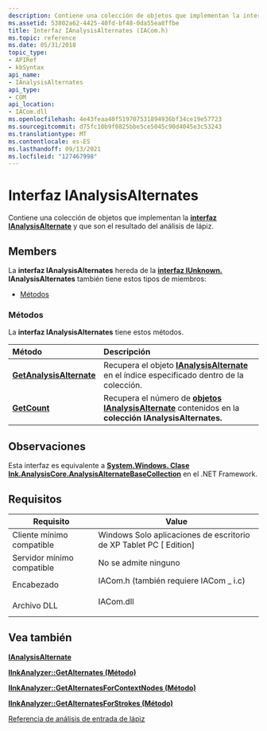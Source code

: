 ```yaml
---
description: Contiene una colección de objetos que implementan la interfaz IAnalysisAlternate y que son el resultado del análisis de lápiz.
ms.assetid: 53802a62-4425-40fd-bf48-0da55ea8ffbe
title: Interfaz IAnalysisAlternates (IACom.h)
ms.topic: reference
ms.date: 05/31/2018
topic_type:
- APIRef
- kbSyntax
api_name:
- IAnalysisAlternates
api_type:
- COM
api_location:
- IACom.dll
ms.openlocfilehash: 4e43feaa40f519707531894936bf34ce19e57723
ms.sourcegitcommit: d75fc10b9f0825bbe5ce5045c90d4045e3c53243
ms.translationtype: MT
ms.contentlocale: es-ES
ms.lasthandoff: 09/13/2021
ms.locfileid: "127467998"
---
```

# <a name="ianalysisalternates-interface"></a>Interfaz IAnalysisAlternates

Contiene una colección de objetos que implementan la [**interfaz IAnalysisAlternate**](ianalysisalternate.md) y que son el resultado del análisis de lápiz.

## <a name="members"></a>Members

La **interfaz IAnalysisAlternates** hereda de la [**interfaz IUnknown.**](/windows/desktop/api/unknwn/nn-unknwn-iunknown) **IAnalysisAlternates** también tiene estos tipos de miembros:

-   [Métodos](#methods)

### <a name="methods"></a>Métodos

La **interfaz IAnalysisAlternates** tiene estos métodos.



| Método                                                                   | Descripción                                                                                                                                      |
|:-------------------------------------------------------------------------|:-------------------------------------------------------------------------------------------------------------------------------------------------|
| [**GetAnalysisAlternate**](ianalysisalternates-getanalysisalternate.md) | Recupera el objeto [**IAnalysisAlternate**](ianalysisalternate.md) en el índice especificado dentro de la colección.<br/>                   |
| [**GetCount**](ianalysisalternates-getcount.md)                         | Recupera el número de [**objetos IAnalysisAlternate**](ianalysisalternate.md) contenidos en la **colección IAnalysisAlternates.**<br/> |



 

## <a name="remarks"></a>Observaciones

Esta interfaz es equivalente a [**System.Windows. Clase Ink.AnalysisCore.AnalysisAlternateBaseCollection**](/previous-versions/ms610094(v=vs.100)) en el .NET Framework.

## <a name="requirements"></a>Requisitos



| Requisito | Value |
|-------------------------------------|---------------------------------------------------------------------------------------------------------------|
| Cliente mínimo compatible<br/> | Windows Solo aplicaciones de escritorio de XP Tablet PC \[ Edition\]<br/>                                                 |
| Servidor mínimo compatible<br/> | No se admite ninguno<br/>                                                                                     |
| Encabezado<br/>                   | <dl> <dt>IACom.h (también requiere IACom \_ i.c)</dt> </dl> |
| Archivo DLL<br/>                      | <dl> <dt>IACom.dll</dt> </dl>                          |



## <a name="see-also"></a>Vea también

<dl> <dt>

[**IAnalysisAlternate**](ianalysisalternate.md)
</dt> <dt>

[**IInkAnalyzer::GetAlternates (Método)**](iinkanalyzer-getalternates.md)
</dt> <dt>

[**IInkAnalyzer::GetAlternatesForContextNodes (Método)**](iinkanalyzer-getalternatesforcontextnodes.md)
</dt> <dt>

[**IInkAnalyzer::GetAlternatesForStrokes (Método)**](iinkanalyzer-getalternatesforstrokes.md)
</dt> <dt>

[Referencia de análisis de entrada de lápiz](ink-analysis-reference.md)
</dt> </dl>

 

